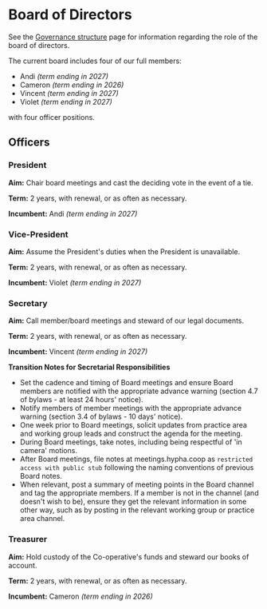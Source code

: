 # Board of Directors

See the [Governance structure](governance-structure.md) page for information regarding the role of the board of directors.

The current board includes four of our full members:

- Andi _(term ending in 2027)_
- Cameron _(term ending in 2026)_
- Vincent _(term ending in 2027)_
- Violet  _(term ending in 2027)_

with four officer positions.

## Officers

### President

**Aim:** Chair board meetings and cast the deciding vote in the event of a tie.

**Term:** 2 years, with renewal, or as often as necessary.

**Incumbent:** Andi _(term ending in 2027)_

### Vice-President

**Aim:** Assume the President's duties when the President is unavailable.

**Term:** 2 years, with renewal, or as often as necessary.

**Incumbent:** Violet _(term ending in 2027)_

### Secretary

**Aim:** Call member/board meetings and steward of our legal documents.

**Term:** 2 years, with renewal, or as often as necessary.

**Incumbent:** Vincent _(term ending in 2027)_

**Transition Notes for Secretarial Responsibilities**
* Set the cadence and timing of Board meetings and ensure Board members are notified with the appropriate advance warning (section 4.7 of bylaws - at least 24 hours' notice).
* Notify members of member meetings with the appropriate advance warning (section 3.4 of bylaws - 10 days' notice).
* One week prior to Board meetings, solicit updates from practice area and working group leads and construct the agenda for the meeting.
* During Board meetings, take notes, including being respectful of 'in camera' motions.
* After Board meetings, file notes at meetings.hypha.coop as `restricted access with public stub` following the naming conventions of previous Board notes.
* When relevant, post a summary of meeting points in the Board channel and tag the appropriate members. If a member is not in the channel (and doesn't wish to be), ensure they get the relevant information in some other way, such as by posting in the relevant working group or practice area channel.

### Treasurer

**Aim:** Hold custody of the Co-operative's funds and steward our books of account.

**Term:** 2 years, with renewal, or as often as necessary.

**Incumbent:** Cameron _(term ending in 2026)_
